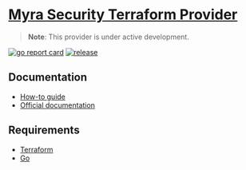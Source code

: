 # [Myra Security Terraform Provider](https://registry.terraform.io/providers/Myra-Security-GmbH/myrasec/latest)

> **Note**: This provider is under active development.

[![go report card](https://goreportcard.com/badge/github.com/Myra-Security-GmbH/terraform-provider-myrasec "go report card")](https://goreportcard.com/report/github.com/Myra-Security-GmbH/terraform-provider-myrasec)
[![release](https://github.com/Myra-Security-GmbH/terraform-provider-myrasec/actions/workflows/release.yml/badge.svg?branch=v1.40.0)](https://github.com/Myra-Security-GmbH/terraform-provider-myrasec/actions/workflows/release.yml)

## Documentation

- [How-to guide](https://github.com/Myra-Security-GmbH/terraform-provider-documentation)
- [Official documentation](https://registry.terraform.io/providers/Myra-Security-GmbH/myrasec/latest/docs)

## Requirements
-   [Terraform](https://www.terraform.io/downloads.html)
-   [Go](https://golang.org/doc/install)

